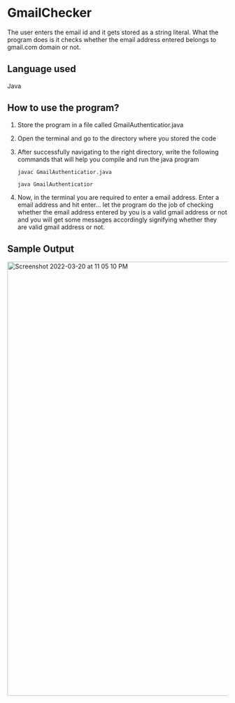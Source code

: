 # GmailChecker

The user enters the email id and it gets stored as a string literal. What the program does is it checks whether the email address entered belongs to gmail.com domain or not. 

## Language used 

Java

## How to use the program? 

1. Store the program in a file called GmailAuthenticatior.java
2. Open the terminal and go to the directory where you stored the code 
3. After successfully navigating to the right directory, write the following commands that will help you compile and run the java program 

   ```
   javac GmailAuthenticatior.java
    
   java GmailAuthenticatior
   ```

4. Now, in the terminal you are required to enter a email address. Enter a email address and hit enter... let the program do the job of checking whether the email address entered by you is a valid gmail address or not and you will get some messages accordingly signifying whether they are valid gmail address or not. 

## Sample Output 


<img width="994" alt="Screenshot 2022-03-20 at 11 05 10 PM" src="https://user-images.githubusercontent.com/70855191/159175105-592b6ce8-b0fd-4bc6-a485-ddc247f1763b.png">




